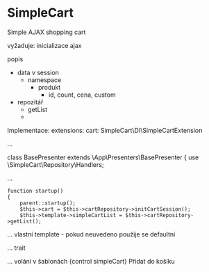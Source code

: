 # SimpleCart
Simple AJAX shopping cart

vyžaduje:
inicializace ajax

popis
- data v session 
  - namespace 
    - produkt
      - id, count, cena, custom
- repozitář
  - getList
  - 


Implementace: 
extensions:
    cart: SimpleCart\DI\SimpleCartExtension

...

class BasePresenter extends \App\Presenters\BasePresenter {
  use \SimpleCart\Repository\Handlers;

...

	function startup()
    {
		parent::startup();
		$this->cart = $this->cartRepository->initCartSession();
		$this->template->simpleCartList = $this->cartRepository->getList();
    
    
...
vlastní template - pokud neuvedeno použije se defaultní

...
trait


...
volání v šablonách
{control simpleCart}
<a n:href="addToCart!, namespace => 'product', id => $id, count => $count, priceWithoutVat => $price" title="Přidat do košíku">Přidat do košíku</a>


